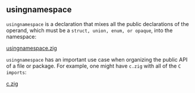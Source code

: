 usingnamespace
----
`usingnamespace` is a declaration that mixes all the public declarations of the operand, which must be a `struct, union, enum, or opaque`, into the namespace:

[usingnamespace.zig](./usingnamespace.zig)

`usingnamespace` has an important use case when organizing the public API of a file or package.
For example, one might have `c.zig` with all of the `C imports`:

[c.zig](./c.zig)

